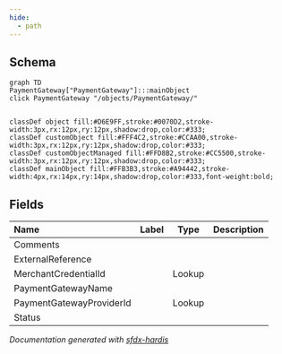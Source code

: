 ```yaml
---
hide:
  - path
---
```



## Schema

```mermaid
graph TD
PaymentGateway["PaymentGateway"]:::mainObject
click PaymentGateway "/objects/PaymentGateway/"


classDef object fill:#D6E9FF,stroke:#0070D2,stroke-width:3px,rx:12px,ry:12px,shadow:drop,color:#333;
classDef customObject fill:#FFF4C2,stroke:#CCAA00,stroke-width:3px,rx:12px,ry:12px,shadow:drop,color:#333;
classDef customObjectManaged fill:#FFD8B2,stroke:#CC5500,stroke-width:3px,rx:12px,ry:12px,shadow:drop,color:#333;
classDef mainObject fill:#FFB3B3,stroke:#A94442,stroke-width:4px,rx:14px,ry:14px,shadow:drop,color:#333,font-weight:bold;

```


<!-- Object description -->

## Fields

| Name      | Label | Type | Description |
| :-------- | :---- | :--: | :---------- | 
| Comments |  |  | <!-- --> |
| ExternalReference |  |  | <!-- --> |
| MerchantCredentialId |  | Lookup | <!-- --> |
| PaymentGatewayName |  |  | <!-- --> |
| PaymentGatewayProviderId |  | Lookup | <!-- --> |
| Status |  |  | <!-- --> |








_Documentation generated with [sfdx-hardis](https://sfdx-hardis.cloudity.com)_
